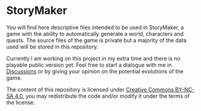
# StoryMaker

You will find here descriptive files intended to be used in StoryMaker, a game with the ability to automatically generate a world, characters and quests. The source files of the game is private but a majority of the data used will be stored in this repository.

Currently I am working on this project in my extra time and there is no playable public version yet. Feel free to start a dialogue with me in [Discussions](https://github.com/n4zim/storymaker/discussions) or by giving your opinion on the potential evolutions of the game.

The content of this repository is licensed under [Creative Commons BY-NC-SA 4.0](/LICENSE), you may redistribute the code and/or modify it under the terms of the license.
